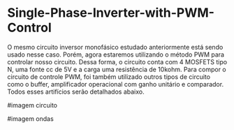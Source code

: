 # Single-Phase-Inverter-with-PWM-Control
O mesmo circuito inversor monofásico estudado anteriormente está sendo usado nesse caso. Porém, agora estaremos utilizando o método PWM para controlar nosso circuito.
Dessa forma, o circuito conta com 4 MOSFETS tipo N, uma fonte cc de 5V e a carga uma resistência de 10kohm.
Para compor o circuito de controle PWM, foi também utilizado outros tipos de circuito como o buffer, amplificador operacional com ganho unitário e comparador.
Todos esses artifícios serão detalhados abaixo.

#imagem circuito

#imagem ondas

